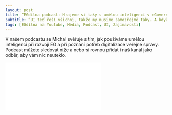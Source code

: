 ```yaml
---
layout: post
title: “EGdílna podcast: Hrajeme si taky s umělou inteligencí v eGovernmentu”
subtitle: “UI teď řeší všichni, takže my musíme samozřejmě taky. A když, tak samozřejmě i pro EG”
tags: [EGdílna na Youtube, Média, Podcast, UI, Zajímavosti]
---
```


V našem podcastu se Michal svěřuje s tím, jak používáme umělou inteligenci při rozvoji EG a při poznání potřeb digitalizace veřejné správy. Podcast můžete sledovat níže a nebo si rovnou přidat i náš kanál jako odběr, aby vám nic neuteklo.


<iframe width=“560” height=“315” src=“https://www.youtube.com/embed/x-XqMZh38Dg” title=“YouTube video player” frameborder=“0” allow=“accelerometer; autoplay; clipboard-write; encrypted-media; gyroscope; picture-in-picture; web-share” allowfullscreen></iframe>